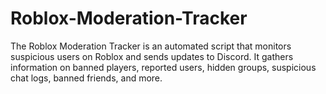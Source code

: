 # Roblox-Moderation-Tracker
The Roblox Moderation Tracker is an automated script that monitors suspicious users on Roblox and sends updates to Discord. It gathers information on banned players, reported users, hidden groups, suspicious chat logs, banned friends, and more.
